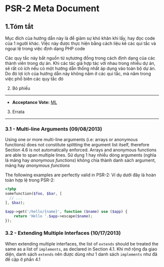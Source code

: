 PSR-2 Meta Document
===================

1.Tóm tắt
----------


Mục đích của hướng dẫn này là để giảm sự khó khăn khi lấy, hay đọc code của 1 người khác.
Việc này được thực hiện bằng cách liệu kê các qui tắc và ngoại lệ trong việc định dạng PHP code


Các quy tắc này bắt nguồn từ sựtương đồng trong cách định dạng của các thành viên trong dự án.
Khi các tác giả hợp tác với nhau trong nhiều dự án, sẽ rất có ích nếu có một hướng dẫn thống nhất áp dụng vào toàn bộ dự án. Do đó lợi ích của hướng dẫn này không nằm ở các qui tắc, mà năm trong việc phổ biên các quy tắc đó


2.  Bỏ phiếu
--------

- **Acceptance Vote:** [ML](https://groups.google.com/d/msg/php-fig/c-QVvnZdMQ0/TdDMdzKFpdIJ)


3. Errata
---------

### 3.1 - Multi-line Arguments (09/08/2013)

Using one or more multi-line arguments (i.e: arrays or anonymous functions) does not constitute 
splitting the argument list itself, therefore Section 4.6 is not automatically enforced. Arrays and anonymous 
functions are able to span multiple lines.
Sử dụng 1 hay nhiều dòng arguments (nghĩa là mảng hay *anonymous functions*) không chia thành danh sách argument,  mảng hay *anonymous functions* 

The following examples are perfectly valid in PSR-2:
Ví dụ dưới đây là hoàn toàn hợp lệ trong PSR-2:

```php
<?php
somefunction($foo, $bar, [
  // ...
], $baz);

$app->get('/hello/{name}', function ($name) use ($app) { 
    return 'Hello '.$app->escape($name); 
});
```

### 3.2 - Extending Multiple Interfaces (10/17/2013)

When extending multiple interfaces, the list of `extends` should be treated the same as a list
of `implements`, as declared in Section 4.1.
Khi mở rộng đa giao diện, danh sách `extends` nên được dùng như 1 danh sách `implements` như đã đề cập ở phần 4.1


